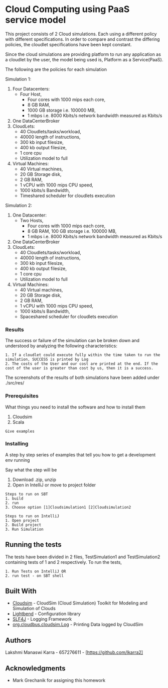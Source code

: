 # Cloud Computing using PaaS service model 

This project consists of 2 Cloud simulations. Each using a different policy with different specifications.
In order to compare and contrast the differing policies, the cloudlet specifications have been kept constant. 

Since the cloud simulations are providing platform to run any application as a cloudlet by the user, the model being used is, Platform as a Service(PaaS).

The following are the policies for each simulation

Simulation 1:
1. Four Datacenters: 
    - Four Host, 
        - Four cores with 1000 mips each core, 
        - 8 GB RAM, 
        - 1000 GB storage i.e. 100000 MB, 
        - 1 mbps i.e. 8000 Kbits/s network bandwidth measured as Kbits/s
2. One DataCenterBroker
3. CloudLets:
    - 40 Cloudlets/tasks/workload, 
    - 40000 length of instructions, 
    - 300 kb input filesize, 
    - 400 kb output filesize, 
    - 1 core cpu
    - Utilization model to full
4. Virtual Machines: 
    - 40 Virtual machines, 
    - 20 GB Storage disk, 
    - 2 GB RAM, 
    - 1 vCPU with 1000 mips CPU speed, 
    - 1000 kbits/s Bandwidth, 
    - Timeshared scheduler for cloudlets execution

Simulation 2:
1. One Datacenter: 
    - Two Hosts, 
        - Four cores with 1000 mips each core, 
        - 8 GB RAM, 100 GB storage i.e. 100000 MB, 
        - 1 mbps i.e. 8000 Kbits/s network bandwidth measured as Kbits/s
2. One DataCenterBroker
3. CloudLets:
    - 40 Cloudlets/tasks/workload, 
    - 40000 length of instructions, 
    - 300 kb input filesize, 
    - 400 kb output filesize, 
    - 1 core cpu
    - Utilization model to full
4. Virtual Machines: 
    - 40 Virtual machines, 
    - 20 GB Storage disk, 
    - 2 GB RAM, 
    - 1 vCPU with 1000 mips CPU speed, 
    - 1000 kbits/s Bandwidth, 
    - Spaceshared scheduler for cloudlets execution

### Results

The success or failure of the simulation can be broken down and understood by analyzing the following characteristics:
```
1. If a cloudlet could execute fully within the time taken to run the simulation, SUCCESS is printed by Log
2. The costs of the User and our cost are printed at the end. If the cost of the user is greater than cost by us, then it is a success.
```
The screenshots of the results of both simulations have been added under ./src/res/

### Prerequisites

What things you need to install the software and how to install them

1. Cloudsim
2. Scala
```
Give examples
```

### Installing

A step by step series of examples that tell you how to get a development env running

Say what the step will be

1. Download .zip, unzip
2. Open in IntelliJ or move to project folder
```
Steps to run on SBT
1. build
2. run
3. Choose option [1]Cloudsimulation1 [2]Cloudsimulation2
```


```
Steps to run on IntelliJ
1. Open project
2. Build project
3. Run Simulation
```

## Running the tests

The tests have been divided in 2 files, TestSimulation1 and TestSimulation2 containing tests of 1 and 2 respectively.
To run the tests,
```
1. Run Tests on IntelliJ OR
2. run test - on SBT shell
```


## Built With

* [Cloudsim](http://www.cloudbus.org/cloudsim/) - CloudSim (Cloud Simulation) Toolkit for Modeling and Simulation of Clouds
* [Lightbend](https://github.com/lightbend/config) - Configuration library
* [SLF4J](https://www.slf4j.org/) - Logging Framework 
* [org.cloudbus.cloudsim.Log](~/lib/cloudsim-3.0.3.jar!/org/cloudbus/cloudsim/Log.class) - Printing Data logged by CloudSim 


## Authors

Lakshmi Manaswi Karra - 657276611 - [https://github.com/lkarra2]

## Acknowledgments

* Mark Grechanik for assigning this homework

